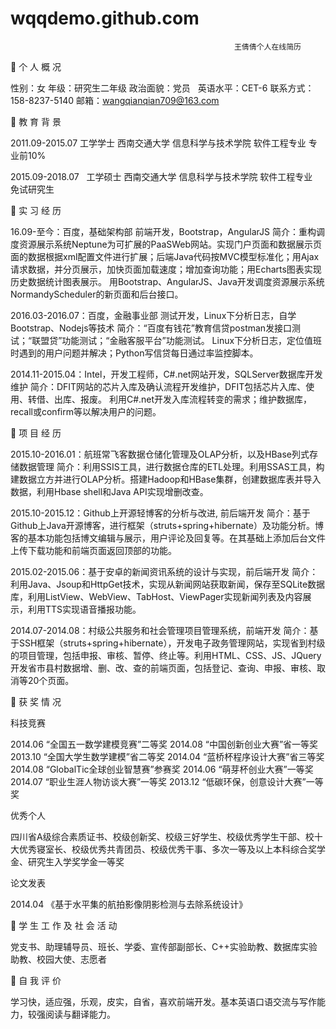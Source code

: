 # wqqdemo.github.com

                                                      王倩倩个人在线简历

	个 人 概 况

性别：女		年级：研究生二年级		政治面貌：党员  
英语水平：CET-6 	联系方式：158-8237-5140		邮箱：wangqianqian709@163.com 

	教 育 背 景

2011.09-2015.07   工学学士	西南交通大学 	信息科学与技术学院  软件工程专业    专业前10%

2015.09-2018.07   工学硕士	西南交通大学 	信息科学与技术学院  软件工程专业    免试研究生

	实 习 经 历

16.09-至今：百度，基础架构部 前端开发，Bootstrap，AngularJS
简介：重构调度资源展示系统Neptune为可扩展的PaaSWeb网站。实现门户页面和数据展示页面的数据根据xml配置文件进行扩展；后端Java代码按MVC模型标准化；用Ajax请求数据，并分页展示，加快页面加载速度；增加查询功能；用Echarts图表实现历史数据统计图表展示。
     用Bootstrap、AngularJS、Java开发调度资源展示系统NormandyScheduler的新页面和后台接口。

2016.03-2016.07：百度，金融事业部 测试开发，Linux下分析日志，自学Bootstrap、Nodejs等技术
简介：“百度有钱花”教育信贷postman发接口测试；“联盟贷”功能测试；“金融客服平台”功能测试。
      Linux下分析日志，定位值班时遇到的用户问题并解决；Python写信贷每日通过率监控脚本。 
     
2014.11-2015.04：Intel，开发工程师，C#.net网站开发，SQLServer数据库开发维护 
简介：DFIT网站的芯片入库及确认流程开发维护，DFIT包括芯片入库、使用、转借、出库、报废。
     利用C#.net开发入库流程转变的需求；维护数据库，recall或confirm等以解决用户的问题。

	项 目 经 历

2015.10-2016.01：航班常飞客数据仓储化管理及OLAP分析，以及HBase列式存储数据管理
简介：利用SSIS工具，进行数据仓库的ETL处理。利用SSAS工具，构建数据立方并进行OLAP分析。搭建Hadoop和HBase集群，创建数据库表并导入数据，利用Hbase shell和Java API实现增删改查。

2015.10-2015.12：Github上开源轻博客的分析与改进, 前后端开发
简介：基于Github上Java开源博客，进行框架（struts+spring+hibernate）及功能分析。博客的基本功能包括博文编辑与展示，用户评论及回复等。在其基础上添加后台文件上传下载功能和前端页面返回顶部的功能。 

2015.02-2015.06：基于安卓的新闻资讯系统的设计与实现，前后端开发
简介：利用Java、Jsoup和HttpGet技术，实现从新闻网站获取新闻，保存至SQLite数据库，利用ListView、WebView、TabHost、ViewPager实现新闻列表及内容展示，利用TTS实现语音播报功能。

2014.07-2014.08：村级公共服务和社会管理项目管理系统，前端开发
简介：基于SSH框架（struts+spring+hibernate），开发电子政务管理网站，实现省到村级的项目管理，包括申报、审核、暂停、终止等。利用HTML、CSS、JS、JQuery开发省市县村数据增、删、改、查的前端页面，包括登记、查询、申报、审核、取消等20个页面。


	获 奖 情 况

科技竞赛

2014.06 “全国五一数学建模竞赛”二等奖                          2014.08 “中国创新创业大赛”省一等奖
2013.10 “全国大学生数学建模”省二等奖                          2014.04 “蓝桥杯程序设计大赛”省三等奖
2014.08 “GlobalTic全球创业智慧赛”参赛奖                      2014.06 “萌芽杯创业大赛”一等奖 
2014.07 “职业生涯人物访谈大赛”一等奖                          2013.12 “低碳环保，创意设计大赛”一等奖           
 
优秀个人

四川省A级综合素质证书、校级创新奖、校级三好学生、校级优秀学生干部、校十大优秀寝室长、校级优秀共青团员、校级优秀干事、多次一等及以上本科综合奖学金、研究生入学奖学金一等奖 

论文发表

2014.04   《基于水平集的航拍影像阴影检测与去除系统设计》

	学 生 工 作 及 社 会 活 动

党支书、助理辅导员、班长、学委、宣传部副部长、C++实验助教、数据库实验助教、校园大使、志愿者 

	自 我 评 价

学习快，适应强，乐观，皮实，自省，喜欢前端开发。基本英语口语交流与写作能力，较强阅读与翻译能力。
